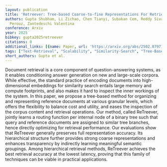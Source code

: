 ```yaml
---
layout: publication
title: 'Retreever: Tree-based Coarse-to-fine Representations For Retrieval'
authors: Gupta Shubham, Li Zichao, Chen Tianyi, Subakan Cem, Reddy Siva, Taslakian
  Perouz, Zantedeschi Valentina
conference: Arxiv
year: 2025
bibkey: gupta2025retreever
citations: 0
additional_links: [{name: Paper, url: 'https://arxiv.org/abs/2502.07971'}]
tags: ["Text-Retrieval", "Scalability", "Similarity-Search", "Tree-Based-Ann", "Evaluation"]
short_authors: Gupta et al.
---
```

Document retrieval is a core component of question-answering systems, as it
enables conditioning answer generation on new and large-scale corpora. While
effective, the standard practice of encoding documents into high-dimensional
embeddings for similarity search entails large memory and compute footprints,
and also makes it hard to inspect the inner workings of the system. In this
paper, we propose a tree-based method for organizing and representing reference
documents at various granular levels, which offers the flexibility to balance
cost and utility, and eases the inspection of the corpus content and retrieval
operations. Our method, called ReTreever, jointly learns a routing function per
internal node of a binary tree such that query and reference documents are
assigned to similar tree branches, hence directly optimizing for retrieval
performance. Our evaluations show that ReTreever generally preserves full
representation accuracy. Its hierarchical structure further provides strong
coarse representations and enhances transparency by indirectly learning
meaningful semantic groupings. Among hierarchical retrieval methods, ReTreever
achieves the best retrieval accuracy at the lowest latency, proving that this
family of techniques can be viable in practical applications.